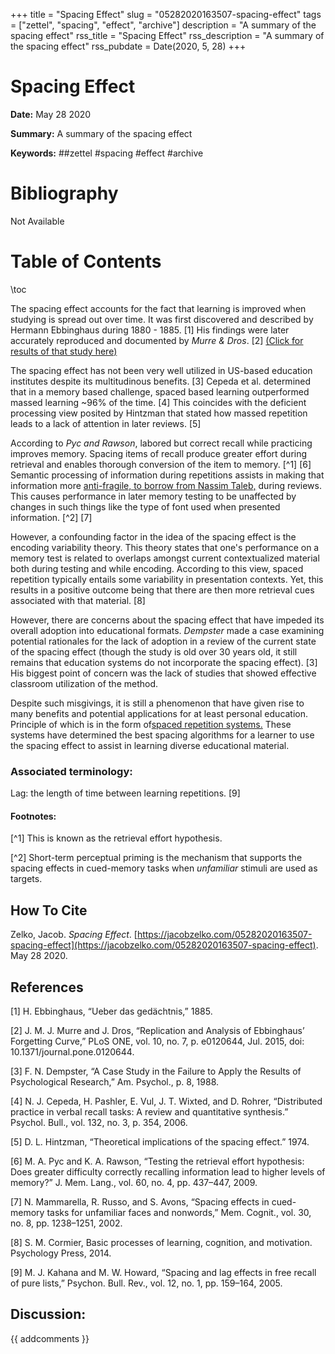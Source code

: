 +++
title = "Spacing Effect"
slug = "05282020163507-spacing-effect"
tags = ["zettel", "spacing", "effect", "archive"]
description = "A summary of the spacing effect"
rss_title = "Spacing Effect"
rss_description = "A summary of the spacing effect"
rss_pubdate = Date(2020, 5, 28)
+++



Spacing Effect
=========

**Date:** May 28 2020

**Summary:** A summary of the spacing effect

**Keywords:** ##zettel #spacing #effect  #archive

Bibliography
==========

Not Available

Table of Contents
=========

\toc

The spacing effect accounts for the fact that learning is improved when studying is spread out over time. It was first discovered and described by Hermann Ebbinghaus during 1880 - 1885. [1] His findings were later accurately reproduced and documented by *Murre & Dros*. [2] [(Click for results of that study here)](https://jacobzelko.com/05282020172154-replication-ebbinghaus)

The spacing effect has not been very well utilized in US-based education institutes despite its multitudinous benefits. [3] Cepeda et al. determined that in a memory based challenge, spaced based learning outperformed massed learning ~96% of the time. [4] This coincides with the deficient processing view posited by Hintzman that stated how massed repetition leads to a lack of attention in later reviews. [5]

According to *Pyc and Rawson*, labored but correct recall while practicing improves memory. Spacing items of recall produce greater effort during retrieval and enables thorough conversion of the item to memory. [^1] [6] Semantic processing of information during repetitions assists in making that information more [anti-fragile, to borrow from Nassim Taleb,](https://jacobzelko.com/03172020033742-antifragility) during reviews. This causes performance in later memory testing to be unaffected by changes in such things like the type of font used when presented information. [^2] [7] 

However, a confounding factor in the idea of the spacing effect is the encoding variability theory. This theory states that one's performance on a memory test is related to overlaps amongst current contextualized material both during testing and while encoding. According to this view, spaced repetition typically entails some variability in presentation contexts. Yet, this results in a positive outcome being that there are then more retrieval cues associated with that material. [8]

However, there are concerns about the spacing effect that have impeded its overall adoption into educational formats. *Dempster* made a case examining potential rationales for the lack of adoption in a review of the current state of the spacing effect (though the study is old over 30 years old, it still remains that education systems do not incorporate the spacing effect). [3] His biggest point of concern was the lack of studies that showed effective classroom utilization of the method.

Despite such misgivings, it is still a phenomenon that have given rise to many benefits and potential applications for at least personal education. Principle of which is in the form of[spaced repetition systems.](https://jacobzelko.com/05252020183020-spaced-repetition-systems) These systems have determined the best spacing algorithms for a learner to use the spacing effect to assist in learning diverse educational material.

### Associated terminology:

Lag: the length of time between learning repetitions. [9]

#### Footnotes:

[^1] This is known as the retrieval effort hypothesis.

[^2] Short-term perceptual priming is the mechanism that supports the spacing effects in cued-memory tasks when *unfamiliar* stimuli are used as targets. 
## How To Cite

 Zelko, Jacob. _Spacing Effect_. [https://jacobzelko.com/05282020163507-spacing-effect](https://jacobzelko.com/05282020163507-spacing-effect). May 28 2020.
## References

[1] H. Ebbinghaus, “Ueber das gedächtnis,” 1885.

[2] J. M. J. Murre and J. Dros, “Replication and Analysis of Ebbinghaus’ Forgetting Curve,” PLoS ONE, vol. 10, no. 7, p. e0120644, Jul. 2015, doi: 10.1371/journal.pone.0120644.

[3] F. N. Dempster, “A Case Study in the Failure to Apply the Results of Psychological Research,” Am. Psychol., p. 8, 1988.

[4] N. J. Cepeda, H. Pashler, E. Vul, J. T. Wixted, and D. Rohrer, “Distributed practice in verbal recall tasks: A review and quantitative synthesis.” Psychol. Bull., vol. 132, no. 3, p. 354, 2006.

[5] D. L. Hintzman, “Theoretical implications of the spacing effect.” 1974.

[6] M. A. Pyc and K. A. Rawson, “Testing the retrieval effort hypothesis: Does greater difficulty correctly recalling information lead to higher levels of memory?” J. Mem. Lang., vol. 60, no. 4, pp. 437–447, 2009.

[7] N. Mammarella, R. Russo, and S. Avons, “Spacing effects in cued-memory tasks for unfamiliar faces and nonwords,” Mem. Cognit., vol. 30, no. 8, pp. 1238–1251, 2002.

[8] S. M. Cormier, Basic processes of learning, cognition, and motivation. Psychology Press, 2014.

[9] M. J. Kahana and M. W. Howard, “Spacing and lag effects in free recall of pure lists,” Psychon. Bull. Rev., vol. 12, no. 1, pp. 159–164, 2005.
## Discussion: 

{{ addcomments }}
